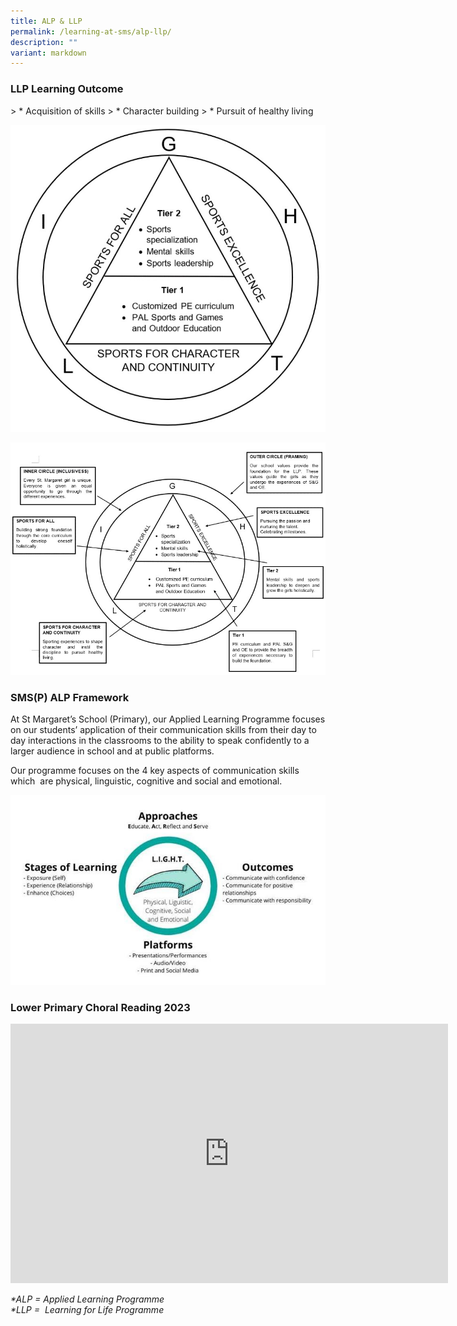 ```yaml
---
title: ALP & LLP
permalink: /learning-at-sms/alp-llp/
description: ""
variant: markdown
---
```

### LLP Learning Outcome


&gt; *   Acquisition of skills
&gt; *   Character building
&gt; *   Pursuit of healthy living

   

![ALP LLP 01.jpg](/images/ALP%20LLP%2001.jpg)  

![ALP LLP 02.jpg](/images/ALP%20LLP%2002.jpg)

  

  

### SMS(P) ALP Framework
  

At St Margaret’s School (Primary), our Applied Learning Programme focuses on our students’ application of their communication skills from their day to day interactions in the classrooms to the ability to speak confidently to a larger audience in school and at public platforms.&nbsp;

  

Our programme focuses on the 4 key aspects of communication skills which&nbsp; are physical, linguistic, cognitive and social and emotional.

  

![ALP diagram.jpg](/images/ALP%20diagram.jpg)  


### Lower Primary Choral Reading 2023

<center><iframe src="https://www.youtube.com/embed/Y4PKP0e2z0w" title="YouTube video player" frameborder="0" allow="accelerometer; autoplay; clipboard-write; encrypted-media; gyroscope; picture-in-picture; web-share" height="415" width="700"></iframe></center>


_\*ALP =&nbsp;Applied Learning Programme  
\*LLP =&nbsp; Learning for Life Programme_